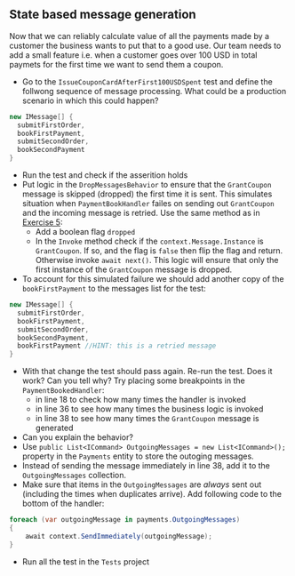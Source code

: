 ## State based message generation

Now that we can reliably calculate value of all the payments made by a customer the business wants to put that to a good use. Our team needs to add a small feature i.e. when a customer goes over 100 USD in total paymets for the first time we want to send them a coupon. 
 
* Go to the `IssueCouponCardAfterFirst100USDSpent` test and define the follwong sequence of message processing. What could be a production scenario in which this could happen? 
 
```csharp 
new IMessage[] { 
  submitFirstOrder, 
  bookFirstPayment, 
  submitSecondOrder, 
  bookSecondPayment 
} 
``` 
 
* Run the test and check if the asserition holds 
* Put logic in the `DropMessagesBehavior` to ensure that the `GrantCoupon` message is skipped (dropped) the first time it is sent. This simulates situation when `PaymentBookHandler` failes on sending out `GrantCoupon` and the incoming message is retried. Use the same method as in [Exercise 5](../Exercise-5/README.md):
  * Add a boolean flag `dropped`
  * In the `Invoke` method check if the `context.Message.Instance` is `GrantCoupon`. If so, and the flag is `false` then flip the flag and return. Otherwise invoke `await next()`. This logic will ensure that only the first instance of the `GrantCoupon` message is dropped.
* To account for this simulated failure we should add another copy of the `bookFirstPayment` to the messages list for the test:

```csharp 
new IMessage[] { 
  submitFirstOrder, 
  bookFirstPayment, 
  submitSecondOrder, 
  bookSecondPayment, 
  bookFirstPayment //HINT: this is a retried message 
} 
``` 

* With that change the test should pass again. Re-run the test. Does it work? Can you tell why? Try placing some breakpoints in the `PaymentBookedHandler`:
   * in line 18 to check how many times the handler is invoked
   * in line 36 to see how many times the business logic is invoked
   * in line 38 to see how many times the `GrantCoupon` message is generated
* Can you explain the behavior?
* Use `public List<ICommand> OutgoingMessages = new List<ICommand>();` property in the `Payments` entity to store the outoging messages.
* Instead of sending the message immediately in line 38, add it to the `OutgoingMessages` collection.
* Make sure that items in the `OutgoingMessages` are _always_ sent out (including the times when duplicates arrive). Add following code to the bottom of the handler:
 
```csharp 
foreach (var outgoingMessage in payments.OutgoingMessages) 
{ 
    await context.SendImmediately(outgoingMessage); 
} 
``` 
* Run all the test in the `Tests` project 
